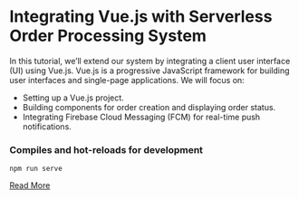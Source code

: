 # Integrating Vue.js with Serverless Order Processing System

In this tutorial, we’ll extend our system by integrating a client user interface (UI) using Vue.js. Vue.js is a progressive JavaScript framework for building user interfaces and single-page applications. We will focus on:

- Setting up a Vue.js project.
- Building components for order creation and displaying order status.
- Integrating Firebase Cloud Messaging (FCM) for real-time push notifications.

### Compiles and hot-reloads for development
```
npm run serve
```
[Read More](http://wynntech.me/index.php/2024/06/20/integrating-vue-js-with-serverless-order-processing-system/)
